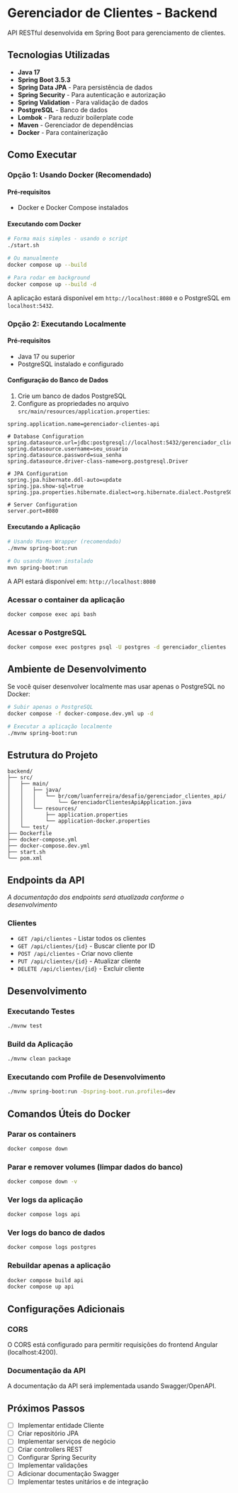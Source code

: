 # Gerenciador de Clientes - Backend

API RESTful desenvolvida em Spring Boot para gerenciamento de clientes.

## Tecnologias Utilizadas

- **Java 17**
- **Spring Boot 3.5.3**
- **Spring Data JPA** - Para persistência de dados
- **Spring Security** - Para autenticação e autorização
- **Spring Validation** - Para validação de dados
- **PostgreSQL** - Banco de dados
- **Lombok** - Para reduzir boilerplate code
- **Maven** - Gerenciador de dependências
- **Docker** - Para containerização

## Como Executar

### Opção 1: Usando Docker (Recomendado)

#### Pré-requisitos
- Docker e Docker Compose instalados

#### Executando com Docker

```bash
# Forma mais simples - usando o script
./start.sh

# Ou manualmente
docker compose up --build

# Para rodar em background
docker compose up --build -d
```

A aplicação estará disponível em `http://localhost:8080` e o PostgreSQL em `localhost:5432`.

### Opção 2: Executando Localmente

#### Pré-requisitos
- Java 17 ou superior
- PostgreSQL instalado e configurado

#### Configuração do Banco de Dados

1. Crie um banco de dados PostgreSQL
2. Configure as propriedades no arquivo `src/main/resources/application.properties`:

```properties
spring.application.name=gerenciador-clientes-api

# Database Configuration
spring.datasource.url=jdbc:postgresql://localhost:5432/gerenciador_clientes
spring.datasource.username=seu_usuario
spring.datasource.password=sua_senha
spring.datasource.driver-class-name=org.postgresql.Driver

# JPA Configuration
spring.jpa.hibernate.ddl-auto=update
spring.jpa.show-sql=true
spring.jpa.properties.hibernate.dialect=org.hibernate.dialect.PostgreSQLDialect

# Server Configuration
server.port=8080
```

#### Executando a Aplicação

```bash
# Usando Maven Wrapper (recomendado)
./mvnw spring-boot:run

# Ou usando Maven instalado
mvn spring-boot:run
```

A API estará disponível em: `http://localhost:8080`

### Acessar o container da aplicação
```bash
docker compose exec api bash
```

### Acessar o PostgreSQL
```bash
docker compose exec postgres psql -U postgres -d gerenciador_clientes
```

## Ambiente de Desenvolvimento

Se você quiser desenvolver localmente mas usar apenas o PostgreSQL no Docker:

```bash
# Subir apenas o PostgreSQL
docker compose -f docker-compose.dev.yml up -d

# Executar a aplicação localmente
./mvnw spring-boot:run
```

## Estrutura do Projeto

```
backend/
├── src/
│   ├── main/
│   │   ├── java/
│   │   │   └── br/com/luanferreira/desafio/gerenciador_clientes_api/
│   │   │       └── GerenciadorClientesApiApplication.java
│   │   └── resources/
│   │       ├── application.properties
│   │       └── application-docker.properties
│   └── test/
├── Dockerfile
├── docker-compose.yml
├── docker-compose.dev.yml
├── start.sh
└── pom.xml
```

## Endpoints da API

*A documentação dos endpoints será atualizada conforme o desenvolvimento*

### Clientes

- `GET /api/clientes` - Listar todos os clientes
- `GET /api/clientes/{id}` - Buscar cliente por ID
- `POST /api/clientes` - Criar novo cliente
- `PUT /api/clientes/{id}` - Atualizar cliente
- `DELETE /api/clientes/{id}` - Excluir cliente

## Desenvolvimento

### Executando Testes

```bash
./mvnw test
```

### Build da Aplicação

```bash
./mvnw clean package
```

### Executando com Profile de Desenvolvimento

```bash
./mvnw spring-boot:run -Dspring-boot.run.profiles=dev
```

## Comandos Úteis do Docker

### Parar os containers
```bash
docker compose down
```

### Parar e remover volumes (limpar dados do banco)
```bash
docker compose down -v
```

### Ver logs da aplicação
```bash
docker compose logs api
```

### Ver logs do banco de dados
```bash
docker compose logs postgres
```

### Rebuildar apenas a aplicação
```bash
docker compose build api
docker compose up api
```

## Configurações Adicionais

### CORS

O CORS está configurado para permitir requisições do frontend Angular (localhost:4200).

### Documentação da API

A documentação da API será implementada usando Swagger/OpenAPI.

## Próximos Passos

- [ ] Implementar entidade Cliente
- [ ] Criar repositório JPA
- [ ] Implementar serviços de negócio
- [ ] Criar controllers REST
- [ ] Configurar Spring Security
- [ ] Implementar validações
- [ ] Adicionar documentação Swagger
- [ ] Implementar testes unitários e de integração
